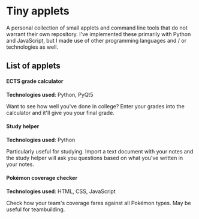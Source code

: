 # Tiny applets
A personal collection of small applets and command line tools that do not warrant
their own repository. I've implemented these primarily with Python and JavaScript,
but I made use of other programming languages and / or technologies as well.

## List of applets

#### ECTS grade calculator
**Technologies used**: Python, PyQt5

Want to see how well you've done in college? Enter your grades into the calculator
and it'll give you your final grade.

#### Study helper
**Technologies used**: Python

Particularly useful for studying. Import a text document with your notes and
the study helper will ask you questions based on what you've written in your
notes.

#### Pokémon coverage checker
**Technologies used**: HTML, CSS, JavaScript

Check how your team's coverage fares against all Pokémon types. May be useful
for teambuilding.
